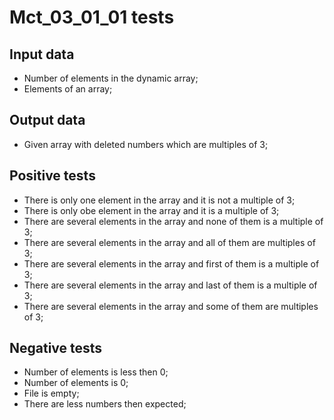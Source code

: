 # Mct_03_01_01 tests
## Input data
- Number of elements in the dynamic array;
- Elements of an array;
## Output data
- Given array with deleted numbers which are multiples of 3;
## Positive tests
- There is only one element in the array and it is not a multiple of 3;
- There is only obe element in the array and it is a multiple of 3;
- There are several elements in the array and none of them is a multiple of 3;
- There are several elements in the array and all of them are multiples of 3;
- There are several elements in the array and first of them is a multiple of 3;
- There are several elements in the array and last of them is a multiple of 3;
- There are several elements in the array and some of them are multiples of 3;
## Negative tests
- Number of elements is less then 0;
- Number of elements is 0;
- File is empty;
- There are less numbers then expected;